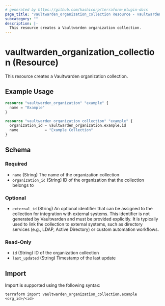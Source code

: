 ```yaml
---
# generated by https://github.com/hashicorp/terraform-plugin-docs
page_title: "vaultwarden_organization_collection Resource - vaultwarden"
subcategory: ""
description: |-
  This resource creates a Vaultwarden organization collection.
---
```


# vaultwarden_organization_collection (Resource)

This resource creates a Vaultwarden organization collection.

## Example Usage

```terraform
resource "vaultwarden_organization" "example" {
  name = "Example"
}

resource "vaultwarden_organization_collection" "example" {
  organization_id = vaultwarden_organization.example.id
  name            = "Example Collection"
}
```

<!-- schema generated by tfplugindocs -->
## Schema

### Required

- `name` (String) The name of the organization collection
- `organization_id` (String) ID of the organization that the collection belongs to

### Optional

- `external_id` (String) An optional identifier that can be assigned to the collection for integration with external systems. This identifier is not generated by Vaultwarden and must be provided explicitly. It is typically used to link the collection to external systems, such as directory services (e.g., LDAP, Active Directory) or custom automation workflows.

### Read-Only

- `id` (String) ID of the organization collection
- `last_updated` (String) Timestamp of the last update

## Import

Import is supported using the following syntax:

```shell
terraform import vaultwarden_organization_collection.example <org_id>/<id>
```
